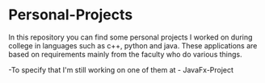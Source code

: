 # Personal-Projects

In this repository you can find some personal projects I worked on during college in languages such as c++, python and java. 
These applications are based on requirements mainly from the faculty who do various things.

-To specify that I'm still working on one of them at - JavaFx-Project 

